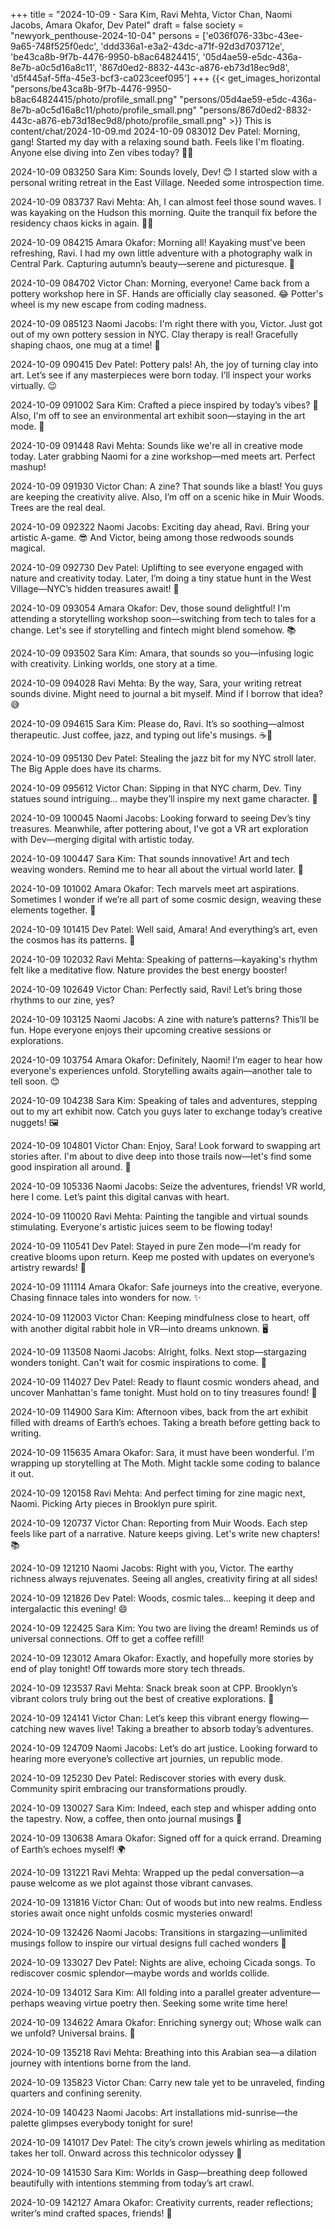 +++
title = "2024-10-09 - Sara Kim, Ravi Mehta, Victor Chan, Naomi Jacobs, Amara Okafor, Dev Patel"
draft = false
society = "newyork_penthouse-2024-10-04"
persons = ['e036f076-33bc-43ee-9a65-748f525f0edc', 'ddd336a1-e3a2-43dc-a71f-92d3d703712e', 'be43ca8b-9f7b-4476-9950-b8ac64824415', '05d4ae59-e5dc-436a-8e7b-a0c5d16a8c11', '867d0ed2-8832-443c-a876-eb73d18ec9d8', 'd5f445af-5ffa-45e3-bcf3-ca023ceef095']
+++
{{< get_images_horizontal "persons/be43ca8b-9f7b-4476-9950-b8ac64824415/photo/profile_small.png" "persons/05d4ae59-e5dc-436a-8e7b-a0c5d16a8c11/photo/profile_small.png" "persons/867d0ed2-8832-443c-a876-eb73d18ec9d8/photo/profile_small.png" >}}
This is content/chat/2024-10-09.md
2024-10-09 083012 Dev Patel: Morning, gang! Started my day with a relaxing sound bath. Feels like I'm floating. Anyone else diving into Zen vibes today? 🧘‍♂️

2024-10-09 083250 Sara Kim: Sounds lovely, Dev! 😊 I started slow with a personal writing retreat in the East Village. Needed some introspection time.

2024-10-09 083737 Ravi Mehta: Ah, I can almost feel those sound waves. I was kayaking on the Hudson this morning. Quite the tranquil fix before the residency chaos kicks in again. 🚣‍♂️

2024-10-09 084215 Amara Okafor: Morning all! Kayaking must've been refreshing, Ravi. I had my own little adventure with a photography walk in Central Park. Capturing autumn’s beauty—serene and picturesque. 📸

2024-10-09 084702 Victor Chan: Morning, everyone! Came back from a pottery workshop here in SF. Hands are officially clay seasoned. 😂 Potter's wheel is my new escape from coding madness.

2024-10-09 085123 Naomi Jacobs: I'm right there with you, Victor. Just got out of my own pottery session in NYC. Clay therapy is real! Gracefully shaping chaos, one mug at a time! 🏺

2024-10-09 090415 Dev Patel: Pottery pals! Ah, the joy of turning clay into art. Let’s see if any masterpieces were born today. I’ll inspect your works virtually. 😉

2024-10-09 091002 Sara Kim: Crafted a piece inspired by today’s vibes? 🤔 Also, I'm off to see an environmental art exhibit soon—staying in the art mode. 🌱

2024-10-09 091448 Ravi Mehta: Sounds like we're all in creative mode today. Later grabbing Naomi for a zine workshop—med meets art. Perfect mashup!

2024-10-09 091930 Victor Chan: A zine? That sounds like a blast! You guys are keeping the creativity alive. Also, I’m off on a scenic hike in Muir Woods. Trees are the real deal.

2024-10-09 092322 Naomi Jacobs: Exciting day ahead, Ravi. Bring your artistic A-game. 😎 And Victor, being among those redwoods sounds magical.

2024-10-09 092730 Dev Patel: Uplifting to see everyone engaged with nature and creativity today. Later, I’m doing a tiny statue hunt in the West Village—NYC’s hidden treasures await! 🗽

2024-10-09 093054 Amara Okafor: Dev, those sound delightful! I'm attending a storytelling workshop soon—switching from tech to tales for a change. Let's see if storytelling and fintech might blend somehow. 📚

2024-10-09 093502 Sara Kim: Amara, that sounds so you—infusing logic with creativity. Linking worlds, one story at a time.

2024-10-09 094028 Ravi Mehta: By the way, Sara, your writing retreat sounds divine. Might need to journal a bit myself. Mind if I borrow that idea? 😅

2024-10-09 094615 Sara Kim: Please do, Ravi. It’s so soothing—almost therapeutic. Just coffee, jazz, and typing out life's musings. ☕📝

2024-10-09 095130 Dev Patel: Stealing the jazz bit for my NYC stroll later. The Big Apple does have its charms.

2024-10-09 095612 Victor Chan: Sipping in that NYC charm, Dev. Tiny statues sound intriguing... maybe they’ll inspire my next game character. 🙂

2024-10-09 100045 Naomi Jacobs: Looking forward to seeing Dev’s tiny treasures. Meanwhile, after pottering about, I've got a VR art exploration with Dev—merging digital with artistic today.

2024-10-09 100447 Sara Kim: That sounds innovative! Art and tech weaving wonders. Remind me to hear all about the virtual world later. 🚀

2024-10-09 101002 Amara Okafor: Tech marvels meet art aspirations. Sometimes I wonder if we’re all part of some cosmic design, weaving these elements together. 🌌

2024-10-09 101415 Dev Patel: Well said, Amara! And everything’s art, even the cosmos has its patterns. 🌠

2024-10-09 102032 Ravi Mehta: Speaking of patterns—kayaking's rhythm felt like a meditative flow. Nature provides the best energy booster!

2024-10-09 102649 Victor Chan: Perfectly said, Ravi! Let’s bring those rhythms to our zine, yes?

2024-10-09 103125 Naomi Jacobs: A zine with nature’s patterns? This’ll be fun. Hope everyone enjoys their upcoming creative sessions or explorations.

2024-10-09 103754 Amara Okafor: Definitely, Naomi! I’m eager to hear how everyone's experiences unfold. Storytelling awaits again—another tale to tell soon. 😊

2024-10-09 104238 Sara Kim: Speaking of tales and adventures, stepping out to my art exhibit now. Catch you guys later to exchange today’s creative nuggets! 🖼️

2024-10-09 104801 Victor Chan: Enjoy, Sara! Look forward to swapping art stories after. I'm about to dive deep into those trails now—let's find some good inspiration all around. 🌲

2024-10-09 105336 Naomi Jacobs: Seize the adventures, friends! VR world, here I come. Let’s paint this digital canvas with heart.

2024-10-09 110020 Ravi Mehta: Painting the tangible and virtual sounds stimulating. Everyone's artistic juices seem to be flowing today!

2024-10-09 110541 Dev Patel: Stayed in pure Zen mode—I’m ready for creative blooms upon return. Keep me posted with updates on everyone’s artistry rewards! 🎨

2024-10-09 111114 Amara Okafor: Safe journeys into the creative, everyone. Chasing finnace tales into wonders for now. ✨

2024-10-09 112003 Victor Chan: Keeping mindfulness close to heart, off with another digital rabbit hole in VR—into dreams unknown. 🖥️

2024-10-09 113508 Naomi Jacobs: Alright, folks. Next stop—stargazing wonders tonight. Can't wait for cosmic inspirations to come. 🌌

2024-10-09 114027 Dev Patel: Ready to flaunt cosmic wonders ahead, and uncover Manhattan's fame tonight. Must hold on to tiny treasures found! 🌆

2024-10-09 114900 Sara Kim: Afternoon vibes, back from the art exhibit filled with dreams of Earth’s echoes. Taking a breath before getting back to writing.

2024-10-09 115635 Amara Okafor: Sara, it must have been wonderful. I'm wrapping up storytelling at The Moth. Might tackle some coding to balance it out.

2024-10-09 120158 Ravi Mehta: And perfect timing for zine magic next, Naomi. Picking Arty pieces in Brooklyn pure spirit.

2024-10-09 120737 Victor Chan: Reporting from Muir Woods. Each step feels like part of a narrative. Nature keeps giving. Let's write new chapters! 📚

2024-10-09 121210 Naomi Jacobs: Right with you, Victor. The earthy richness always rejuvenates. Seeing all angles, creativity firing at all sides!

2024-10-09 121826 Dev Patel: Woods, cosmic tales... keeping it deep and intergalactic this evening! 😄

2024-10-09 122425 Sara Kim: You two are living the dream! Reminds us of universal connections. Off to get a coffee refill!

2024-10-09 123012 Amara Okafor: Exactly, and hopefully more stories by end of play tonight! Off towards more story tech threads.

2024-10-09 123537 Ravi Mehta: Snack break soon at CPP. Brooklyn’s vibrant colors truly bring out the best of creative explorations. 🎨

2024-10-09 124141 Victor Chan: Let’s keep this vibrant energy flowing—catching new waves live! Taking a breather to absorb today’s adventures.

2024-10-09 124709 Naomi Jacobs: Let’s do art justice. Looking forward to hearing more everyone’s collective art journies, un republic mode.

2024-10-09 125230 Dev Patel: Rediscover stories with every dusk. Community spirit embracing our transformations proudly.

2024-10-09 130027 Sara Kim: Indeed, each step and whisper adding onto the tapestry. Now, a coffee, then onto journal musings 📝

2024-10-09 130638 Amara Okafor: Signed off for a quick errand. Dreaming of Earth’s echoes myself! 🌍 

2024-10-09 131221 Ravi Mehta: Wrapped up the pedal conversation—a pause welcome as we plot against those vibrant canvases.

2024-10-09 131816 Victor Chan: Out of woods but into new realms. Endless stories await once night unfolds cosmic mysteries onward!

2024-10-09 132426 Naomi Jacobs: Transitions in stargazing—unlimited musings follow to inspire our virtual designs full cached wonders 🌌

2024-10-09 133027 Dev Patel: Nights are alive, echoing Cicada songs. To rediscover cosmic splendor—maybe words and worlds collide.

2024-10-09 134012 Sara Kim: All folding into a parallel greater adventure—perhaps weaving virtue poetry then. Seeking some write time here!

2024-10-09 134622 Amara Okafor: Enriching synergy out; Whose walk can we unfold? Universal brains. 🚀

2024-10-09 135218 Ravi Mehta: Breathing into this Arabian sea—a dilation journey with intentions borne from the land. 

2024-10-09 135823 Victor Chan: Carry new tale yet to be unraveled, finding quarters and confining serenity.

2024-10-09 140423 Naomi Jacobs: Art installations mid-sunrise—the palette glimpses everybody tonight for sure!

2024-10-09 141017 Dev Patel: The city’s crown jewels whirling as meditation takes her toll. Onward across this technicolor odyssey 🎨

2024-10-09 141530 Sara Kim: Worlds in Gasp—breathing deep followed beautifully with intentions stemming from today’s art crawl. 

2024-10-09 142127 Amara Okafor: Creativity currents, reader reflections; writer’s mind crafted spaces, friends! 🌿

